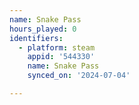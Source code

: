 ```yaml
---
name: Snake Pass
hours_played: 0
identifiers:
  - platform: steam
    appid: '544330'
    name: Snake Pass
    synced_on: '2024-07-04'

---
```

